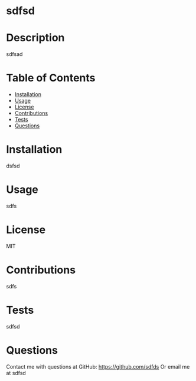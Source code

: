 
# sdfsd

# Description
sdfsad

# Table of Contents
* [Installation](#installation)
* [Usage](#usage)
* [License](#license)
* [Contributions](#contributions)
* [Tests](#tests)
* [Questions](#questions)

# Installation
dsfsd

# Usage
sdfs

# License
MIT

# Contributions
sdfs

# Tests
sdfsd

# Questions
Contact me with questions at GitHub: https://github.com/sdfds
Or email me at sdfsd

